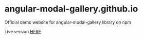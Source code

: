 # angular-modal-gallery.github.io
Official demo website for angular-modal-gallery library on npm


Live version [HERE](https://ks89.github.io/angular-modal-gallery.github.io/)
